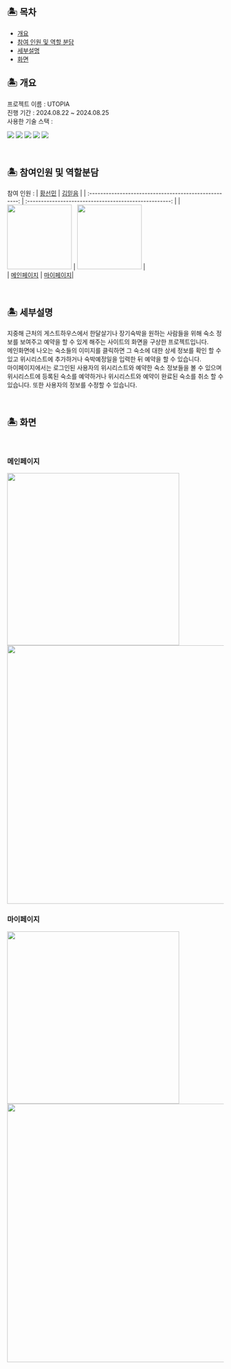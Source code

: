 ## 🏝 목차
  - [개요](#-개요)
  - [참여 인원 및 역할 분담](#-참여인원-및-역할분담)
  - [세부설명](#-세부설명)
  - [화면](#-화면)
##  🏝 개요 
프로젝트 이름 : UTOPIA<br>
진행 기간 : 2024.08.22 ~ 2024.08.25 <br>
사용한 기술 스택 : <div>
  <img src="https://img.shields.io/badge/html5-E34F26?style=for-the-badge&logo=html5&logoColor=white">
  <img src="https://img.shields.io/badge/css-1572B6?style=for-the-badge&logo=css3&logoColor=white">
  <img src="https://img.shields.io/badge/javascript-F7DF1E?style=for-the-badge&logo=javascript&logoColor=black">
  <img src="https://img.shields.io/badge/jquery-0769AD?style=for-the-badge&logo=jquery&logoColor=white">
  <img src="https://img.shields.io/badge/bootstrap-7952B3?style=for-the-badge&logo=bootstrap&logoColor=white">
</div>

<br>

## 🏝 참여인원 및 역할분담
참여 인원 : 
|  [황선민](https://github.com/sunmin-hwang) |  [김믿음](https://github.com/pleasebelieveme)  | 
| :----------------------------------------------------: | :----------------------------------------------------: |
| <img src ="https://avatars.githubusercontent.com/u/29170000?s=96&v=4" width="150" /> | <img src ="https://avatars.githubusercontent.com/u/146408987?s=96&v=4" width="150" /> |<br>
| [메인페이지](#메인페이지) | [마이페이지](#마이페이지)|

<br>

## 🏝 세부설명
지중해 근처의 게스트하우스에서 한달살기나 장기숙박을 원하는 사람들을 위해 숙소 정보를 보여주고 예약을 할 수 있게 해주는 사이트의 화면을 구상한 프로젝트입니다.<br>
메인화면에 나오는 숙소들의 이미지를 클릭하면 그 숙소에 대한 상세 정보를 확인 할 수 있고 위시리스트에 추가하거나 숙박예정일을 입력한 뒤 예약을 할 수 있습니다.<br>
마이페이지에서는 로그인된 사용자의 위시리스트와 예약한 숙소 정보들을 볼 수 있으며 위시리스트에 등록된 숙소를 예약하거나 위시리스트와 예약이 완료된 숙소를 취소 할 수 있습니다. 또한 사용자의 정보를 수정할 수 있습니다.

<br>

##  🏝 화면 
<br>

### 메인페이지

<img src="https://github.com/user-attachments/assets/dba153d9-2b3a-41c4-8db2-abb78078a60d" width="400"/>

<img src="https://github.com/user-attachments/assets/710d696a-d8a3-4dc0-b565-7f2261f8e78a" width="600"/>

<br>

### 마이페이지
<img src="https://github.com/user-attachments/assets/73f1cd30-eafa-4191-8458-7af258e1bc62" width="400"/>

<img src="https://github.com/user-attachments/assets/17307e47-01a1-40a4-8193-1dac660d041f" width="600"/>
